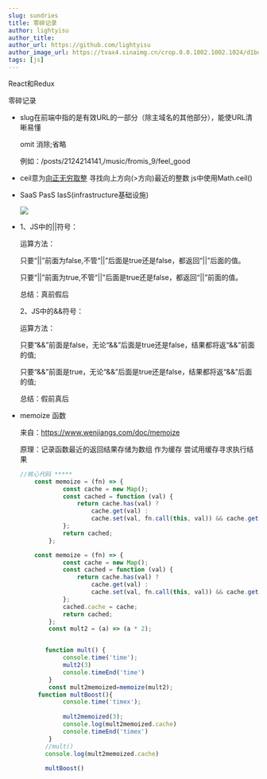 ```yaml
---
slug: sundries
title: 零碎记录
author: lightyisu
author_title: 
author_url: https://github.com/lightyisu
author_image_url: https://tvax4.sinaimg.cn/crop.0.0.1002.1002.1024/d1bdec9fly8gkzcigbeltj20ru0ruabm.jpg?KID=imgbed,tva&Expires=1606556341&ssig=Cu95rZ4khr
tags: [js]
---
```


React和Redux

零碎记录

<!--truncate-->



* slug在前端中指的是有效URL的一部分（除主域名的其他部分），能使URL清晰易懂

  omit 消除;省略

  例如：/posts/2124214141,/music/fromis_9/feel_good

* ceil意为[向正无穷取整](javascript:;) 寻找向上方向(>方向)最近的整数 js中使用Math.ceil()

* SaaS PasS IasS(infrastructure基础设施)

  <img src='img/what-is-saas.png'/>

* 1、JS中的||符号：

  运算方法：

     只要“||”前面为false,不管“||”后面是true还是false，都返回“||”后面的值。

     只要“||”前面为true,不管“||”后面是true还是false，都返回“||”前面的值。

  总结：真前假后

  2、JS中的&&符号：

  运算方法：

     只要“&&”前面是false，无论“&&”后面是true还是false，结果都将返“&&”前面的值;

     只要“&&”前面是true，无论“&&”后面是true还是false，结果都将返“&&”后面的值;

  总结：假前真后
  
  
  
* memoize 函数

  来自：https://www.wenjiangs.com/doc/memoize

  原理：记录函数最近的返回结果存储为数组 作为缓存 尝试用缓存寻求执行结果

  ```js
  //核心代码 *****
      const memoize = (fn) => {
              const cache = new Map();
              const cached = function (val) {
                  return cache.has(val) ?
                      cache.get(val) :
                      cache.set(val, fn.call(this, val)) && cache.get(val);
              };
              return cached;
          };
  ```

  ```js
      const memoize = (fn) => {
              const cache = new Map();
              const cached = function (val) {
                  return cache.has(val) ?
                      cache.get(val) :
                      cache.set(val, fn.call(this, val)) && cache.get(val);
              };
              cached.cache = cache;
              return cached;
          };
          const mult2 = (a) => (a * 2);
  
  
         function mult() {
              console.time('time');
              mult2(3)
              console.timeEnd('time')
          }
          const mult2memoized=memoize(mult2);
       function multBoost(){
              console.time('timex');
            
              mult2memoized(3);
              console.log(mult2memoized.cache)
              console.timeEnd('timex')
          }
         //mult()
         console.log(mult2memoized.cache)
        
         multBoost()
  ```

  